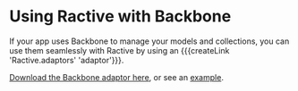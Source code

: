 # Using Ractive with Backbone

If your app uses Backbone to manage your models and collections, you can use them seamlessly with Ractive by using an {{{createLink 'Ractive.adaptors' 'adaptor'}}}.

[Download the Backbone adaptor here](https://github.com/RactiveJS/Ractive/blob/master/plugins/adaptors/Backbone.js), or see an [example](http://ractivejs.org/examples/backbone/).
